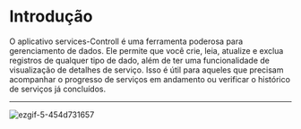 # Introdução

O aplicativo services-Controll é uma ferramenta poderosa para gerenciamento de dados. Ele permite que você crie, leia, atualize e exclua registros de qualquer tipo de dado, além de ter uma funcionalidade de visualização de detalhes de serviço. Isso é útil para aqueles que precisam acompanhar o progresso de serviços em andamento ou verificar o histórico de serviços já concluídos.

---
![ezgif-5-454d731657](https://user-images.githubusercontent.com/104803451/212386912-683519ab-66b5-4217-9ec7-a2d55d618e41.gif)


